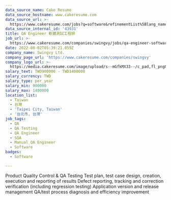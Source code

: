 ```yaml
---
data_source_name: Cake Resume
data_source_hostname: www.cakeresume.com
data_source_url: >-
  https://www.cakeresume.com/jobs?q=software&refinementList%5Blang_name%5D%5B0%5D=English&refinementList%5Bsalary_type%5D=per_year&range%5Bsalary_range%5D%5Bmin%5D=1000000&page=2
data_source_internal_id: '43931'
title: QA Engineer 軟體測試工程師
job_url: >-
  https://www.cakeresume.com/companies/swingvy/jobs/qa-engineer-software-testing-engineer-65c1cd
date: 2022-08-02T05:39:21.059Z
company_name: Swingvy Ltd.
company_page_url: 'https://www.cakeresume.com/companies/swingvy'
company_logo_url: >-
  https://media.cakeresume.com/image/upload/s--mGfkMX33--/c_pad,fl_png8,h_200,w_200/v1659418857/hlrfahyv2vzczghwlumf.png
salary_text: TWD900000 - TWD1400000
salary_currency: TWD
salary_type: per_year
salary_min: 900000
salary_max: 1400000
location_list:
  - Taiwan
  - 台灣
  - 'Taipei City, Taiwan'
  - '台北市, 台灣'
job_tags:
  - QA
  - QA Testing
  - QA Engineer
  - SQA
  - Manual QA Engineer
  - Software
badges:
  - Software

---
```


Product Quality Control & QA Testing Test plan, test case design, creation, execution and reporting of results Defect reporting, tracking and correction verification (including regression testing) Application version and release management QA/test process diagnosis and efficiency improvement
